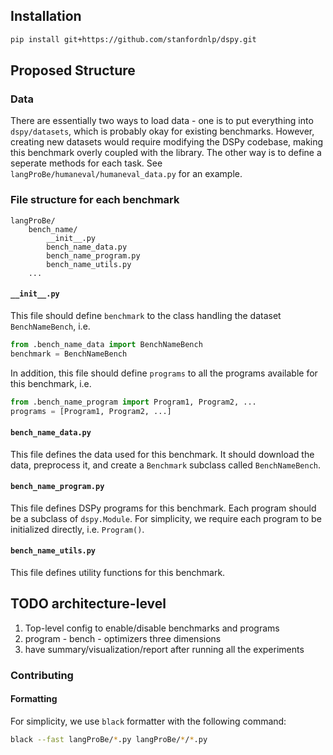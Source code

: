 ## Installation

```bash
pip install git+https://github.com/stanfordnlp/dspy.git
```
## Proposed Structure
### Data

There are essentially two ways to load data - one is to put everything into `dspy/datasets`, which is probably okay for existing benchmarks. However, creating new datasets would require modifying the DSPy codebase, making this benchmark overly coupled with the library. The other way is to define a seperate methods for each task. See `langProBe/humaneval/humaneval_data.py` for an example.

### File structure for each benchmark
```
langProBe/
    bench_name/
        __init__.py
        bench_name_data.py
        bench_name_program.py
        bench_name_utils.py
    ...
```

#### `__init__.py`
This file should define `benchmark` to the class handling the dataset `BenchNameBench`, i.e.
```python
from .bench_name_data import BenchNameBench
benchmark = BenchNameBench
```

In addition, this file should define `programs` to all the programs available for this benchmark, i.e.
```python
from .bench_name_program import Program1, Program2, ...
programs = [Program1, Program2, ...]
```

#### `bench_name_data.py`
This file defines the data used for this benchmark. It should download the data, preprocess it, and create a `Benchmark` subclass called `BenchNameBench`. 

#### `bench_name_program.py`
This file defines DSPy programs for this benchmark. Each program should be a subclass of `dspy.Module`. For simplicity, we require each program to be initialized directly, i.e. `Program()`.

#### `bench_name_utils.py`
This file defines utility functions for this benchmark.

## TODO architecture-level
1. Top-level config to enable/disable benchmarks and programs
2. program - bench - optimizers three dimensions
3. have summary/visualization/report after running all the experiments



### Contributing
#### Formatting
For simplicity, we use `black` formatter with the following command:
```bash
black --fast langProBe/*.py langProBe/*/*.py
```
